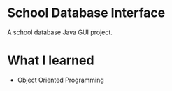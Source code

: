 # School Database Interface
A school database Java GUI project.

# What I learned
* Object Oriented Programming
